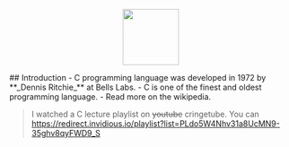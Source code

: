 <p align="center">
<a href="https://en.wikipedia.org/wiki/C_(programming_language)">
<img src="https://upload.wikimedia.org/wikipedia/commons/3/35/The_C_Programming_Language_logo.svg" width ="100">
</a>
</p>
## Introduction 
- C programming language was developed in 1972 by **_Dennis Ritchie_** at Bells Labs.
-  C is one of the finest and oldest programming language.
- Read more on the wikipedia.

> I watched a C lecture playlist on ~~youtube~~ cringetube.
> You can 
https://redirect.invidious.io/playlist?list=PLdo5W4Nhv31a8UcMN9-35ghv8qyFWD9_S